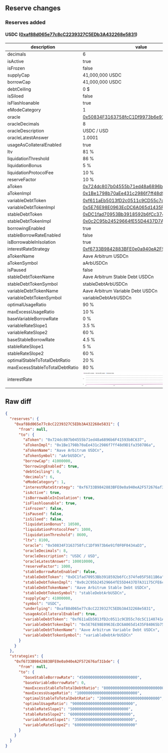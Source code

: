 ## Reserve changes

### Reserves added

#### USDC ([0xaf88d065e77c8cC2239327C5EDb3A432268e5831](https://arbiscan.io/address/0xaf88d065e77c8cC2239327C5EDb3A432268e5831))

| description | value |
| --- | --- |
| decimals | 6 |
| isActive | true |
| isFrozen | false |
| supplyCap | 41,000,000 USDC |
| borrowCap | 41,000,000 USDC |
| debtCeiling | 0 $ |
| isSiloed | false |
| isFlashloanable | true |
| eModeCategory | 1 |
| oracle | [0x50834F3163758fcC1Df9973b6e91f0F0F0434aD3](https://arbiscan.io/address/0x50834F3163758fcC1Df9973b6e91f0F0F0434aD3) |
| oracleDecimals | 8 |
| oracleDescription | USDC / USD |
| oracleLatestAnswer | 1.0001 |
| usageAsCollateralEnabled | true |
| ltv | 81 % |
| liquidationThreshold | 86 % |
| liquidationBonus | 5 % |
| liquidationProtocolFee | 10 % |
| reserveFactor | 10 % |
| aToken | [0x724dc807b04555b71ed48a6896b6F41593b8C637](https://arbiscan.io/address/0x724dc807b04555b71ed48a6896b6F41593b8C637) |
| aTokenImpl | [0x1Be1798b70aEe431c2986f7ff48d9D1fa350786a](https://arbiscan.io/address/0x1Be1798b70aEe431c2986f7ff48d9D1fa350786a) |
| variableDebtToken | [0xf611aEb5013fD2c0511c9CD55c7dc5C1140741A6](https://arbiscan.io/address/0xf611aEb5013fD2c0511c9CD55c7dc5C1140741A6) |
| variableDebtTokenImpl | [0x5E76E98E0963EcDC6A065d1435F84065b7523f39](https://arbiscan.io/address/0x5E76E98E0963EcDC6A065d1435F84065b7523f39) |
| stableDebtToken | [0xDC1fad70953Bb3918592b6fCc374fe05F5811B6a](https://arbiscan.io/address/0xDC1fad70953Bb3918592b6fCc374fe05F5811B6a) |
| stableDebtTokenImpl | [0x0c2C95b24529664fE55D4437D7A31175CFE6c4f7](https://arbiscan.io/address/0x0c2C95b24529664fE55D4437D7A31175CFE6c4f7) |
| borrowingEnabled | true |
| stableBorrowRateEnabled | false |
| isBorrowableInIsolation | true |
| interestRateStrategy | [0xf6733B9842883BFE0e0a940eA2F572676af31bde](https://arbiscan.io/address/0xf6733B9842883BFE0e0a940eA2F572676af31bde) |
| aTokenName | Aave Arbitrum USDCn |
| aTokenSymbol | aArbUSDCn |
| isPaused | false |
| stableDebtTokenName | Aave Arbitrum Stable Debt USDCn |
| stableDebtTokenSymbol | stableDebtArbUSDCn |
| variableDebtTokenName | Aave Arbitrum Variable Debt USDCn |
| variableDebtTokenSymbol | variableDebtArbUSDCn |
| optimalUsageRatio | 90 % |
| maxExcessUsageRatio | 10 % |
| baseVariableBorrowRate | 0 % |
| variableRateSlope1 | 3.5 % |
| variableRateSlope2 | 60 % |
| baseStableBorrowRate | 4.5 % |
| stableRateSlope1 | 5 % |
| stableRateSlope2 | 60 % |
| optimalStableToTotalDebtRatio | 20 % |
| maxExcessStableToTotalDebtRatio | 80 % |
| interestRate | ![ir](/.assets/26fe9d5b1f609d3f149edb1d9d48db7c8ef3a63d.svg) |

## Raw diff

```json
{
  "reserves": {
    "0xaf88d065e77c8cC2239327C5EDb3A432268e5831": {
      "from": null,
      "to": {
        "aToken": "0x724dc807b04555b71ed48a6896b6F41593b8C637",
        "aTokenImpl": "0x1Be1798b70aEe431c2986f7ff48d9D1fa350786a",
        "aTokenName": "Aave Arbitrum USDCn",
        "aTokenSymbol": "aArbUSDCn",
        "borrowCap": 41000000,
        "borrowingEnabled": true,
        "debtCeiling": 0,
        "decimals": 6,
        "eModeCategory": 1,
        "interestRateStrategy": "0xf6733B9842883BFE0e0a940eA2F572676af31bde",
        "isActive": true,
        "isBorrowableInIsolation": true,
        "isFlashloanable": true,
        "isFrozen": false,
        "isPaused": false,
        "isSiloed": false,
        "liquidationBonus": 10500,
        "liquidationProtocolFee": 1000,
        "liquidationThreshold": 8600,
        "ltv": 8100,
        "oracle": "0x50834F3163758fcC1Df9973b6e91f0F0F0434aD3",
        "oracleDecimals": 8,
        "oracleDescription": "USDC / USD",
        "oracleLatestAnswer": 100010000,
        "reserveFactor": 1000,
        "stableBorrowRateEnabled": false,
        "stableDebtToken": "0xDC1fad70953Bb3918592b6fCc374fe05F5811B6a",
        "stableDebtTokenImpl": "0x0c2C95b24529664fE55D4437D7A31175CFE6c4f7",
        "stableDebtTokenName": "Aave Arbitrum Stable Debt USDCn",
        "stableDebtTokenSymbol": "stableDebtArbUSDCn",
        "supplyCap": 41000000,
        "symbol": "USDC",
        "underlying": "0xaf88d065e77c8cC2239327C5EDb3A432268e5831",
        "usageAsCollateralEnabled": true,
        "variableDebtToken": "0xf611aEb5013fD2c0511c9CD55c7dc5C1140741A6",
        "variableDebtTokenImpl": "0x5E76E98E0963EcDC6A065d1435F84065b7523f39",
        "variableDebtTokenName": "Aave Arbitrum Variable Debt USDCn",
        "variableDebtTokenSymbol": "variableDebtArbUSDCn"
      }
    }
  },
  "strategies": {
    "0xf6733B9842883BFE0e0a940eA2F572676af31bde": {
      "from": null,
      "to": {
        "baseStableBorrowRate": "45000000000000000000000000",
        "baseVariableBorrowRate": 0,
        "maxExcessStableToTotalDebtRatio": "800000000000000000000000000",
        "maxExcessUsageRatio": "100000000000000000000000000",
        "optimalStableToTotalDebtRatio": "200000000000000000000000000",
        "optimalUsageRatio": "900000000000000000000000000",
        "stableRateSlope1": "50000000000000000000000000",
        "stableRateSlope2": "600000000000000000000000000",
        "variableRateSlope1": "35000000000000000000000000",
        "variableRateSlope2": "600000000000000000000000000"
      }
    }
  }
}
```